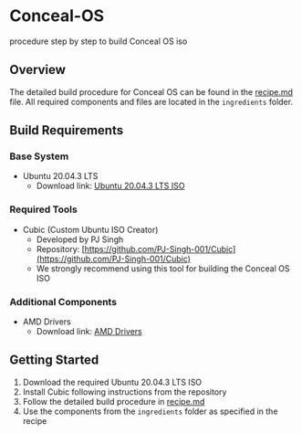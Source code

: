# Conceal-OS
procedure step by step to build Conceal OS iso
## Overview
The detailed build procedure for Conceal OS can be found in the [recipe.md](recipe.md) file. All required components and files are located in the `ingredients` folder.

## Build Requirements

### Base System
- Ubuntu 20.04.3 LTS
  - Download link: [Ubuntu 20.04.3 LTS ISO](...)

### Required Tools
- Cubic (Custom Ubuntu ISO Creator)
  - Developed by PJ Singh
  - Repository: [https://github.com/PJ-Singh-001/Cubic](https://github.com/PJ-Singh-001/Cubic)
  - We strongly recommend using this tool for building the Conceal OS ISO

### Additional Components
- AMD Drivers
  - Download link: [AMD Drivers](...)

## Getting Started
1. Download the required Ubuntu 20.04.3 LTS ISO
2. Install Cubic following instructions from the repository
3. Follow the detailed build procedure in [recipe.md](recipe.md)
4. Use the components from the `ingredients` folder as specified in the recipe
